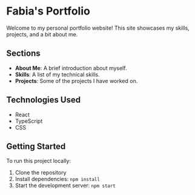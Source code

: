# Fabia's Portfolio

Welcome to my personal portfolio website! This site showcases my skills, projects, and a bit about me.

## Sections

- **About Me**: A brief introduction about myself.
- **Skills**: A list of my technical skills.
- **Projects**: Some of the projects I have worked on.

## Technologies Used

- React
- TypeScript
- CSS

## Getting Started

To run this project locally:

1. Clone the repository
2. Install dependencies: `npm install`
3. Start the development server: `npm start`
